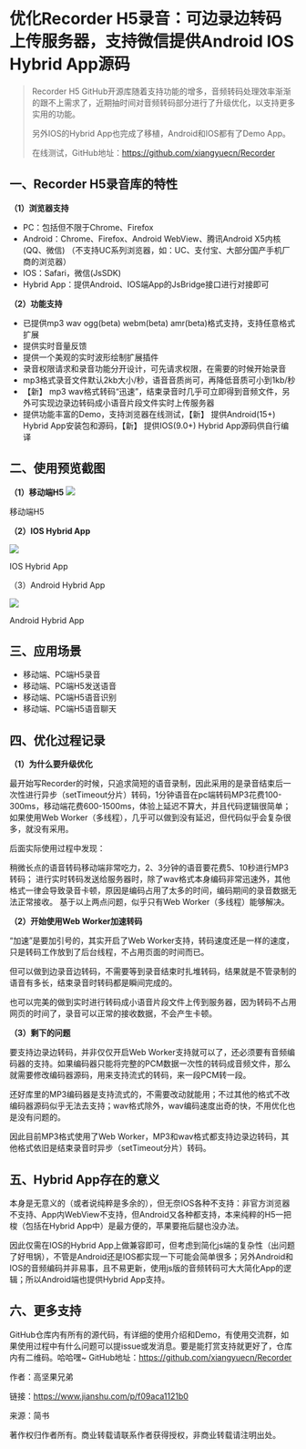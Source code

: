 # 优化Recorder H5录音：可边录边转码上传服务器，支持微信提供Android IOS Hybrid App源码 #

> Recorder H5 GitHub开源库随着支持功能的增多，音频转码处理效率渐渐的跟不上需求了，近期抽时间对音频转码部分进行了升级优化，以支持更多实用的功能。
> 
> 另外IOS的Hybrid App也完成了移植，Android和IOS都有了Demo App。
>
> 在线测试，GitHub地址：https://github.com/xiangyuecn/Recorder

## 一、Recorder H5录音库的特性 ##

**（1）浏览器支持**

- PC：包括但不限于Chrome、Firefox
- Android：Chrome、Firefox、Android WebView、腾讯Android X5内核(QQ、微信) （不支持UC系列浏览器，如：UC、支付宝、大部分国产手机厂商的浏览器）
- IOS：Safari，微信(JsSDK)
- Hybrid App：提供Android、IOS端App的JsBridge接口进行对接即可

**（2）功能支持**

- 已提供mp3 wav ogg(beta) webm(beta) amr(beta)格式支持，支持任意格式扩展
- 提供实时音量反馈
- 提供一个美观的实时波形绘制扩展插件
- 录音权限请求和录音功能分开设计，可先请求权限，在需要的时候开始录音
- mp3格式录音文件默认2kb大小/秒，语音音质尚可，再降低音质可小到1kb/秒
- 【新】 mp3 wav格式转码“迅速”，结束录音时几乎可立即得到音频文件，另外可实现边录边转码成小语音片段文件实时上传服务器
- 提供功能丰富的Demo，支持浏览器在线测试，【新】 提供Android(15+) Hybrid App安装包和源码，【新】 提供IOS(9.0+) Hybrid App源码供自行编译

## 二、使用预览截图 ##

**（1）移动端H5**
![](./h5/2152669-a3df51acb8f5aa26.webp)

移动端H5

**（2）IOS Hybrid App**

![](./h5/2152669-0d2ca317460c70f8.webp)

IOS Hybrid App

（3）Android Hybrid App

![](./h5/2152669-b3526b8a9ce6fed5.webp)

Android Hybrid App

## 三、应用场景 ##

- 移动端、PC端H5录音
- 移动端、PC端H5发送语音
- 移动端、PC端H5语音识别
- 移动端、PC端H5语音聊天

## 四、优化过程记录 ##

**（1）为什么要升级优化**

最开始写Recorder的时候，只追求简短的语音录制，因此采用的是录音结束后一次性进行异步（setTimeout分片）转码，1分钟语音在pc端转码MP3花费100-300ms，移动端花费600-1500ms，体验上延迟不算大，并且代码逻辑很简单；如果使用Web Worker（多线程），几乎可以做到没有延迟，但代码似乎会复杂很多，就没有采用。

后面实际使用过程中发现：

稍微长点的语音转码移动端非常吃力，2、3分钟的语音要花费5、10秒进行MP3转码；
进行实时转码发送给服务器时，除了wav格式本身编码非常迅速外，其他格式一律会导致录音卡顿，原因是编码占用了太多的时间，编码期间的录音数据无法正常接收。
基于以上两点问题，似乎只有Web Worker（多线程）能够解决。

**（2）开始使用Web Worker加速转码**

“加速”是要加引号的，其实开启了Web Worker支持，转码速度还是一样的速度，只是转码工作放到了后台线程，不占用页面的时间而已。

但可以做到边录音边转码，不需要等到录音结束时扎堆转码，结果就是不管录制的语音有多长，结束录音时转码都是瞬间完成的。

也可以完美的做到实时进行转码成小语音片段文件上传到服务器，因为转码不占用网页的时间了，录音可以正常的接收数据，不会产生卡顿。

**（3）剩下的问题**

要支持边录边转码，并非仅仅开启Web Worker支持就可以了，还必须要有音频编码器的支持。如果编码器只能将完整的PCM数据一次性的转码成音频文件，那么就需要修改编码器源码，用来支持流式的转码，来一段PCM转一段。

还好库里的MP3编码器是支持流式的，不需要改动就能用；不过其他的格式不改编码器源码似乎无法去支持；wav格式除外，wav编码速度出奇的快，不用优化也是没有问题的。

因此目前MP3格式使用了Web Worker，MP3和wav格式都支持边录边转码，其他格式依旧是结束录音时异步（setTimeout分片）转码。

## 五、Hybrid App存在的意义 ##

本身是无意义的（或者说纯粹是多余的），但无奈IOS各种不支持：非官方浏览器不支持、App内WebView不支持，但Android又各种都支持，本来纯粹的H5一把梭（包括在Hybrid App中）是最方便的，苹果要拖后腿也没办法。

因此仅需在IOS的Hybrid App上做兼容即可，但考虑到简化js端的复杂性（出问题了好甩锅），不管是Android还是IOS都实现一下可能会简单很多；另外Android和IOS的音频编码并非易事，且不易更新，使用js版的音频转码可大大简化App的逻辑；所以Android端也提供Hybrid App支持。

## 六、更多支持 ##

GitHub仓库内有所有的源代码，有详细的使用介绍和Demo，有使用交流群，如果使用过程中有什么问题可以提issue或发消息。要是能打赏支持就更好了，仓库内有二维码。哈哈嘿~ GitHub地址：https://github.com/xiangyuecn/Recorder

作者：高坚果兄弟

链接：https://www.jianshu.com/p/f09aca1121b0

来源：简书

著作权归作者所有。商业转载请联系作者获得授权，非商业转载请注明出处。